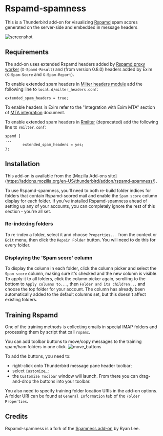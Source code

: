 Rspamd-spamness
===============

This is a Thunderbird add-on for visualizing [Rspamd](https://rspamd.com) spam scores generated
on the server-side and embedded in message headers.

![screenshot](https://cloud.githubusercontent.com/assets/2275981/12062734/4021734a-afb3-11e5-8558-626fedd797ee.png
"Rspamd-spamness adds a column to the thread pane (message list) and a header to the message pane. The size and saturation of a circle reflects larger or smaller spam score.")

## Requirements

The add-on uses extended Rspamd headers added by [Rspamd proxy worker](https://rspamd.com/doc/workers/rspamd_proxy.html) (`X-Spamd-Result`) and (from version 0.8.0) headers added by Exim (`X-Spam-Score` and `X-Spam-Report`).

To enable extended spam headers in [Milter headers module](https://rspamd.com/doc/modules/milter_headers.html) add the following line to `local.d/milter_headers.conf`:
~~~
extended_spam_headers = true;
~~~
To enable headers in Exim refer to the "Integration with Exim MTA" section of [MTA integration](https://rspamd.com/doc/integration.html) document.

To enable extended spam headers in [Rmilter](https://www.rspamd.com/rmilter/) (deprecated) add the following line to `rmilter.conf`:
~~~
spamd {
...
        extended_spam_headers = yes;
};
~~~

## Installation

This add-on is available from the [Mozilla Add-ons site]
(https://addons.mozilla.org/en-US/thunderbird/addon/rspamd-spamness/).

To use Rspamd-spamness, you'll need to both re-build folder indices for folders that contain Rspamd-scored mail and enable the `Spam score` column display for each folder.  If you've installed Rspamd-spamness ahead of setting up any of your accounts, you can completely ignore the rest of this section - you're all set.

### Re-indexing folders
To re-index a folder, select it and choose `Properties...` from the context or `Edit` menu, then click the `Repair Folder` button.  You will need to do this for every folder.

### Displaying the 'Spam score' column
To display the column in each folder, click the column picker and select the `Spam score` column, making sure it's checked and the new column is visible.  To apply it to all folders, click the column picker again, scrolling to the bottom to `Apply columns to...`, then `Folder and its children...` and choose the top folder for your account.  The column has already been automatically added to the default columns set, but this doesn't affect existing folders.

## Training Rspamd

One of the training methods is collecting emails in special IMAP folders and processing them by script that call `rspamc`.

You can add toolbar buttons to move/copy messages to the training spam/ham folders in one click.
![move_buttons](https://cloud.githubusercontent.com/assets/2275981/18813761/36a41136-830e-11e6-8cf0-a9dd7042cc8b.png)

To add the buttons, you need to:
- right-click onto Thunderbird message pane header toolbar;
- select `Customize…`;
- the `Customize Toolbar` window will launch. From there you can drag-and-drop the buttons into your toolbar.

You also need to specify training folder location URIs in the add-on options. A folder URI can be found at `General Information` tab of the `Folder Properties`.

## Credits

Rspamd-spamness is a fork of the [Spamness add-on](https://addons.mozilla.org/en-US/thunderbird/addon/spamness/) by Ryan Lee.
